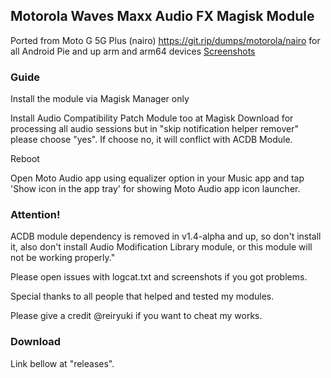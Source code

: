 ## Motorola Waves Maxx Audio FX Magisk Module

Ported from Moto G 5G Plus (nairo) https://git.rip/dumps/motorola/nairo for all Android Pie and up arm and arm64 devices
[Screenshots](https://reiryuki.blogspot.com/2020/09/motorola-waves-maxx-audio-fx-magisk.html?m=1)

### Guide
Install the module via Magisk Manager only

Install Audio Compatibility Patch Module too at Magisk Download for processing all audio sessions
but in "skip notification helper remover" please choose "yes". If choose no, it will conflict with ACDB Module.

Reboot

Open Moto Audio app using equalizer option in your Music app and tap 'Show icon in the app tray' for showing Moto Audio app icon launcher.

### Attention!
ACDB module dependency is removed in v1.4-alpha and up, so don't install it, also don't install Audio Modification Library module, or this module will not be working properly."

Please open issues with logcat.txt and screenshots if you got problems.

Special thanks to all people that helped and tested my modules.

Please give a credit @reiryuki if you want to cheat my works.

### Download
Link bellow at "releases".
